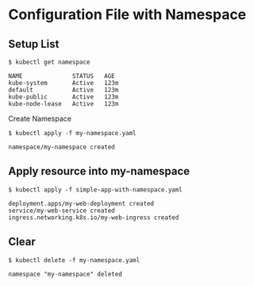 # Configuration File with Namespace

## Setup List

```shell
$ kubectl get namespace 

NAME              STATUS   AGE
kube-system       Active   123m
default           Active   123m
kube-public       Active   123m
kube-node-lease   Active   123m
```

Create Namespace

```shell
$ kubectl apply -f my-namespace.yaml

namespace/my-namespace created
```

## Apply resource into my-namespace

```shell
$ kubectl apply -f simple-app-with-namespace.yaml

deployment.apps/my-web-deployment created
service/my-web-service created
ingress.networking.k8s.io/my-web-ingress created
```

## Clear

```shell
$ kubectl delete -f my-namespace.yaml

namespace "my-namespace" deleted
```